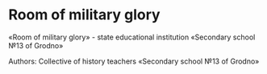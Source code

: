 # Room of military glory

«Room of military glory» - state educational institution «Secondary school №13 of Grodno»

Authors: Collective of history teachers «Secondary school №13 of Grodno»
